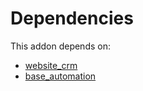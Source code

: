 # Dependencies

This addon depends on:

- [website_crm](https://github.com/bringout/oca-ocb-website/tree/d4409ad46e8021555059a5fb87598f6d572458a3/odoo-bringout-oca-ocb-website_crm)
- [base_automation](https://github.com/bringout/oca-ocb-core/tree/11a704b400b8bf0763643e267bf123858a85c9e6/odoo-bringout-oca-ocb-base_automation)
